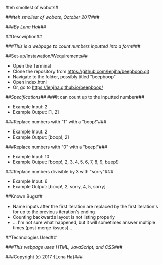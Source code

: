 #teh smollest of wobots#

###_teh smollest of wobots, October 2017_###

###_By Lena Ha_###

##Descwiption##

###_This is a webpage to count numbers inputted into a form_###

##Set-up/Instawation/Wequirements##
* Open the Terminal
* Clone the repository from https://github.com/lenjha/beepboop.git
* Navigate to the folder, possibly titled "beepboop"
* Open index.html
* Or, go to https://lenjha.github.io/beepboop/

##_Specifications_##
###It can count up to the inputted number###
  * Example Input: 2
  * Example Output: [1, 2]

###Replace numbers with "1" with a "boop!"###
  * Example Input: 2
  * Example Output: [boop!, 2]

###Replace numbers with "0" with a "beep!"###
  * Example Input: 10
  * Example Output: [boop!, 2, 3, 4, 5, 6, 7, 8, 9, beep!]

###Replace numbers divisible by 3 with "sorry"###
  * Example Input: 6
  * Example Output: [boop!, 2, sorry, 4, 5, sorry]


##Known Bugs##
  * Name inputs after the first iteration are replaced by the first iteration's for up to the previous iteration's ending
  * Counting backwards layout is not listing properly
  * ... I'm not sure what happened, but it will sometimes answer multiple times (post-merge-issues)...


##Technologies Used##

###_This webpage uses HTML, JavaScript, and CSS_###

###Copyright (c) 2017 {Lena Ha}###
